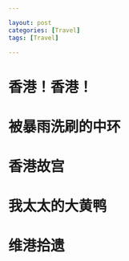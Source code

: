```yaml
---

layout: post
categories: [Travel]
tags: [Travel]

---
```


# 香港！香港！

# 被暴雨洗刷的中环

# 香港故宫

# 我太太的大黄鸭

# 维港拾遗